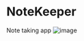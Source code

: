 # NoteKeeper

Note taking app
![image](https://user-images.githubusercontent.com/59119368/232077226-ceeaa80d-b69e-4bab-a55f-1c7c321b6e47.png)
